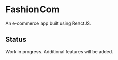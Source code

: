 # FashionCom

An e-commerce app built using ReactJS.

## Status

Work in progress. Additional features will be added.
